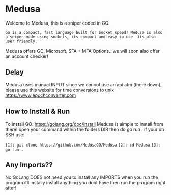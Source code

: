 # Medusa

Welcome to Medusa, this is a sniper coded in GO. 

`
Go is a compact, fast language built for Socket speed! Medusa is also a sniper made using sockets, its compact and easy to use 
its also user friendly.
`

Medusa offers GC, Microsoft, SFA + MFA Options.. we will soon also offer an account checker!

Delay
-
Medusa uses manual INPUT since we cannot use an api atm (there down), please use this website for time conversions to unix
https://www.epochconverter.com

How to Install & Run
-
To install GO: https://golang.org/doc/install
Medusa is simple to install from there! open your command within the folders DIR then do go run .
if your on SSH use: 

`[1]: git clone https://github.com/MedusaGO/Medusa`
`[2]: cd Medusa`
`[3]: go run .`

Any Imports??
-
No GoLang DOES not need you to install any IMPORTS when you run the program itll 
instally install anything you dont have then run the program right after!
